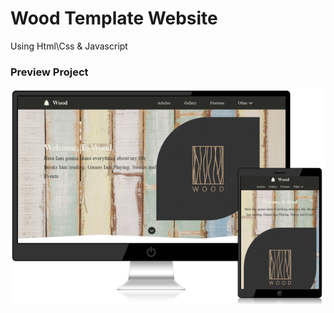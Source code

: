 # Wood Template Website
Using Html\Css &amp; Javascript


### Preview Project

<img src="wood.png" alt="Preview Project" />
